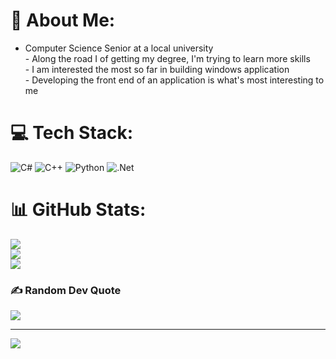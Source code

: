 # 💫 About Me:
- Computer Science Senior at a local university <br>- Along the road I of getting my degree, I'm trying to learn more skills<br>- I am interested the most so far in building windows application<br>- Developing the front end of an application is what's most interesting to me<br>


# 💻 Tech Stack:
![C#](https://img.shields.io/badge/c%23-%23239120.svg?style=for-the-badge&logo=c-sharp&logoColor=white) ![C++](https://img.shields.io/badge/c++-%2300599C.svg?style=for-the-badge&logo=c%2B%2B&logoColor=white) ![Python](https://img.shields.io/badge/python-3670A0?style=for-the-badge&logo=python&logoColor=ffdd54) ![.Net](https://img.shields.io/badge/.NET-5C2D91?style=for-the-badge&logo=.net&logoColor=white)
# 📊 GitHub Stats:
![](https://github-readme-stats.vercel.app/api?username=MoeInL&theme=dark&hide_border=false&include_all_commits=true&count_private=true)<br/>
![](https://github-readme-streak-stats.herokuapp.com/?user=MoeInL&theme=dark&hide_border=false)<br/>
![](https://github-readme-stats.vercel.app/api/top-langs/?username=MoeInL&theme=dark&hide_border=false&include_all_commits=true&count_private=true&layout=compact)

### ✍️ Random Dev Quote
![](https://quotes-github-readme.vercel.app/api?type=vetical&theme=radical)

---
[![](https://visitcount.itsvg.in/api?id=MoeInL&icon=2&color=8)](https://visitcount.itsvg.in)

<!-- Proudly created with GPRM ( https://gprm.itsvg.in ) -->
